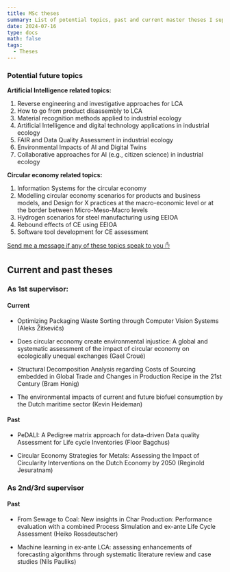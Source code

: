 ```yaml
---
title: MSc theses
summary: List of potential topics, past and current master theses I supervised from the MSc of industrial ecology at Leiden University
date: 2024-07-16
type: docs
math: false
tags:
  - Theses
---
```


### Potential future topics

**Artificial Intelligence related topics:**
1.	Reverse engineering and investigative approaches for LCA
2.	How to go from product disassembly to LCA
3.  Material recognition methods applied to industrial ecology
4.	Artificial Intelligence and digital technology applications in industrial ecology
5.	FAIR and Data Quality Assessment in industrial ecology
6.	Environmental Impacts of AI and Digital Twins
7.	Collaborative approaches for AI (e.g., citizen science) in industrial ecology

**Circular economy related topics:**
1.	Information Systems for the circular economy
2.	Modelling circular economy scenarios for products and business models, and Design for X practices at the macro-economic level or at the border between Micro-Meso-Macro levels
3.	Hydrogen scenarios for steel manufacturing using EEIOA
4.	Rebound effects of CE using EEIOA
5.	Software tool development for CE assessment

[Send me a message if any of these topics speak to you :hand:](mailto:f.donati@cml.leidenuniv.nl?subject=MSc%20thesis/internship%20topic%20interest)



## Current and past theses

### As 1st supervisor:
#### Current

- Optimizing Packaging Waste Sorting through Computer Vision Systems (Aleks Žitkevičs)

- Does circular economy create environmental injustice: A global and systematic assessment of the impact of circular economy on ecologically unequal exchanges (Gael Croué)

- Structural Decomposition Analysis regarding Costs of Sourcing embedded in Global Trade and Changes in Production Recipe in the 21st Century (Bram Honig)

- The environmental impacts of current and future biofuel consumption by the Dutch maritime sector (Kevin Heideman)

#### Past

- PeDALI: A Pedigree matrix approach for data-driven Data quality Assessment for Life cycle Inventories (Floor Bagchus)

- Circular Economy Strategies for Metals: Assessing the Impact of Circularity Interventions on the Dutch Economy by 2050 (Reginold Jesuratnam)

### As 2nd/3rd supervisor
#### Past

- From Sewage to Coal: New insights in Char Production: Performance evaluation with a combined Process Simulation and ex-ante Life Cycle Assessment (Heiko Rossdeutscher)

- Machine learning in ex-ante LCA: assessing enhancements of forecasting algorithms through systematic literature review and case studies (Nils Pauliks)




